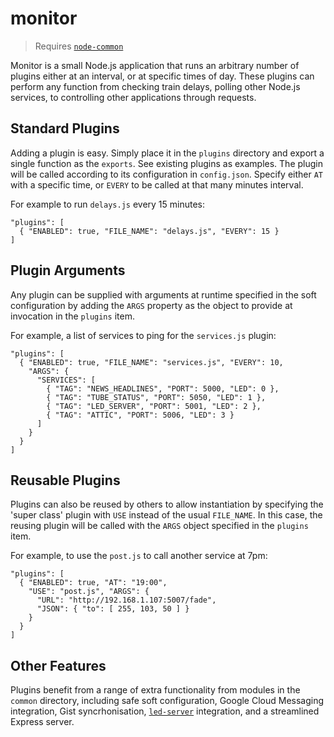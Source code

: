 # monitor

> Requires [`node-common`](https://github.com/C-D-Lewis/node-common)

Monitor is a small Node.js application that runs an arbitrary number of plugins
either at an interval, or at specific times of day. These plugins can perform
any function from checking train delays, polling other Node.js services, to 
controlling other applications through requests.


## Standard Plugins

Adding a plugin is easy. Simply place it in the `plugins` directory and export a 
single function as the `exports`. See existing plugins as examples. The plugin 
will be called according to its configuration in `config.json`. Specify either 
`AT` with a specific time, or `EVERY` to be called at that many minutes 
interval. 

For example to run `delays.js` every 15 minutes:

```
"plugins": [
  { "ENABLED": true, "FILE_NAME": "delays.js", "EVERY": 15 }
]
```


## Plugin Arguments

Any plugin can be supplied with arguments at runtime specified in the soft 
configuration by adding the `ARGS` property as the object to provide at 
invocation in the `plugins` item.

For example, a list of services to ping for the `services.js` plugin:

```
"plugins": [
  { "ENABLED": true, "FILE_NAME": "services.js", "EVERY": 10,
    "ARGS": {
      "SERVICES": [
        { "TAG": "NEWS_HEADLINES", "PORT": 5000, "LED": 0 },
        { "TAG": "TUBE_STATUS", "PORT": 5050, "LED": 1 },
        { "TAG": "LED_SERVER", "PORT": 5001, "LED": 2 },
        { "TAG": "ATTIC", "PORT": 5006, "LED": 3 }
      ]
    } 
  }
]
```


## Reusable Plugins

Plugins can also be reused by others to allow instantiation by specifying the 
'super class' plugin with `USE` instead of the usual `FILE_NAME`. In this case,
the reusing plugin will be called with the `ARGS` object specified in the 
`plugins` item. 

For example, to use the `post.js` to call another service at 7pm:

```
"plugins": [
  { "ENABLED": true, "AT": "19:00", 
    "USE": "post.js", "ARGS": {
      "URL": "http://192.168.1.107:5007/fade",
      "JSON": { "to": [ 255, 103, 50 ] }
    } 
  }
]
```


## Other Features

Plugins benefit from a range of extra functionality from modules in the 
`common` directory, including safe soft configuration, Google Cloud Messaging
integration, Gist syncrhonisation, 
[`led-server`](https://github.com/C-D-Lewis/led-server) integration, and a 
streamlined Express server.